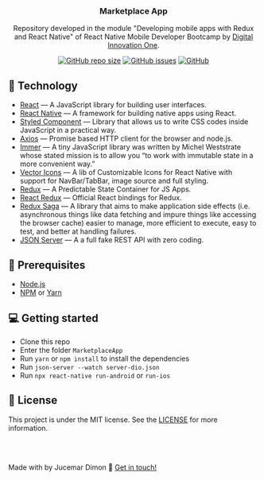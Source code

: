 <h3 align="center">
Marketplace App
</h3>
<p align="center">
Repository developed in the module "Developing mobile apps with Redux and React Native" of React Native Mobile Developer Bootcamp by <a href="https://digitalinnovation.one/">Digital Innovation One</a>.
</p>

<p align="center">
 <a href="https://github.com/jucemar/MarketplaceApp">
<img alt="GitHub repo size" src="https://img.shields.io/github/repo-size/jucemar/MarketplaceApp"></a>
  <a href="https://github.com/jucemar/MarketplaceApp/issues"><img alt="GitHub issues" src="https://img.shields.io/github/issues/jucemar/MarketplaceApp"></a> <a href="https://github.com/jucemar/MarketplaceApp/blob/master/LICENSE"><img alt="GitHub" src="https://img.shields.io/github/license/jucemar/MarketplaceApp"></a>
</p>

## :hammer: Technology
-  <a href="https://reactjs.org">React</a> — A JavaScript library for building user interfaces.
- <a href="https://reactnative.dev">React Native</a> — A framework for building native apps using React.
-  <a href="https://styled-components.com">Styled Component</a> — Library that allows us to write CSS codes inside JavaScript in a practical way.
-  <a href="https://github.com/axios/axios#axios">Axios</a> — Promise based HTTP client for the browser and node.js.
-  <a href="https://github.com/immerjs/immer#readme">Immer</a> — A tiny JavaScript library was written by Michel Weststrate whose stated mission is to allow you “to work with immutable state in a more convenient way.”
-  <a href="https://github.com/oblador/react-native-vector-icons">Vector Icons</a> — A lib of Customizable Icons for React Native with support for NavBar/TabBar, image source and full styling.
-  <a href="https://redux.js.org">Redux</a> — A Predictable State Container for JS Apps.
-  <a href="https://react-redux.js.org">React Redux</a> — Official React bindings for Redux.
-  <a href="https://redux-saga.js.org/">Redux Saga</a> — A library that aims to make application side effects (i.e. asynchronous things like data fetching and impure things like accessing the browser cache) easier to manage, more efficient to execute, easy to test, and better at handling failures.
-  <a href="https://github.com/typicode/json-server#json-server">JSON Server</a> — A a full fake REST API with zero coding.

## :pushpin: Prerequisites
-   [Node.js](https://nodejs.org/en/)
-   [NPM](https://www.npmjs.com/) or [Yarn](https://yarnpkg.com/pt-BR/docs/install)

## :computer: Getting started

-   Clone this repo
-  Enter the folder `MarketplaceApp`
-  Run `yarn` or `npm install` to install the dependencies
-  Run `json-server --watch server-dio.json`
-  Run `npx react-native run-android` or `run-ios`

## :memo: License
This project is under the MIT license. See the [LICENSE](https://github.com/jucemar/MarketplaceApp/blob/master/LICENSE) for more information.



<br/>
<br/>




Made with by Jucemar Dimon  👋  [Get in touch!](https://www.linkedin.com/in/jucemar-dimon/)
